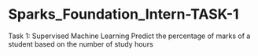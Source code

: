 # Sparks_Foundation_Intern-TASK-1
Task 1: Supervised Machine Learning
Predict the percentage of marks of a student based on the number of study hours
